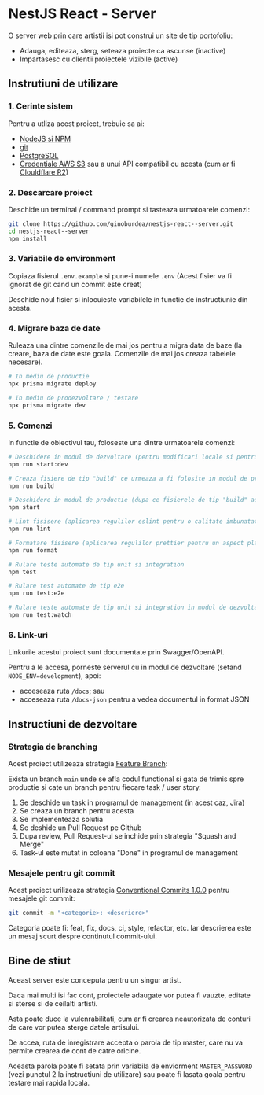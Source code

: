 # NestJS React - Server

O server web prin care artistii isi pot construi un site de tip portofoliu:

- Adauga, editeaza, sterg, seteaza proiecte ca ascunse (inactive)
- Impartasesc cu clientii proiectele vizibile (active)

## Instrutiuni de utilizare

### 1. Cerinte sistem

Pentru a utliza acest proiect, trebuie sa ai:

- [NodeJS si NPM](https://nodejs.org/en/download/package-manager)
- [git](https://git-scm.com/downloads)
- [PostgreSQL](https://www.postgresql.org/download/)
- [Credentiale AWS S3](https://aws.amazon.com/s3/) sau a unui API compatibil cu acesta (cum ar fi [Clouldflare R2](https://www.cloudflare.com/developer-platform/r2/))

### 2. Descarcare proiect

Deschide un terminal / command prompt si tasteaza urmatoarele comenzi:

```sh
git clone https://github.com/ginoburdea/nestjs-react--server.git
cd nestjs-react--server
npm install
```

### 3. Variabile de environment

Copiaza fisierul `.env.example` si pune-i numele `.env` (Acest fisier va fi ignorat de git cand un commit este creat)

Deschide noul fisier si inlocuieste variabilele in functie de instructiunie din acesta.

### 4. Migrare baza de date

Ruleaza una dintre comenzile de mai jos pentru a migra data de baze (la creare, baza de date este goala. Comenzile de mai jos creaza tabelele necesare).

```sh
# In mediu de productie
npx prisma migrate deploy

# In mediu de prodezvoltare / testare
npx prisma migrate dev
```

### 5. Comenzi

In functie de obiectivul tau, foloseste una dintre urmatoarele comenzi:

```sh
# Deschidere in modul de dezvoltare (pentru modificari locale si pentru a vedea schimbarile in timp real)
npm run start:dev

# Creaza fisiere de tip "build" ce urmeaza a fi folosite in modul de productie
npm run build

# Deschidere in modul de productie (dupa ce fisierele de tip "build" au fost generate cu comanda de mai sus)
npm start

# Lint fisisere (aplicarea regulilor eslint pentru o calitate imbunatatia a codului)
npm run lint

# Formatare fisisere (aplicarea regulilor prettier pentru un aspect placut al codului)
npm run format

# Rulare teste automate de tip unit si integration
npm test

# Rulare test automate de tip e2e
npm run test:e2e

# Rulare teste automate de tip unit si integration in modul de dezvoltare (repornite automata la acutalizarea fisierelor)
npm run test:watch
```

### 6. Link-uri

Linkurile acestui proiect sunt documentate prin Swagger/OpenAPI.

Pentru a le accesa, porneste serverul cu in modul de dezvoltare (setand `NODE_ENV=development`), apoi:

- acceseaza ruta `/docs`; sau
- acceseaza ruta `/docs-json` pentru a vedea documentul in format JSON

## Instructiuni de dezvoltare

### Strategia de branching

Acest proiect utilizeaza strategia [Feature Branch](https://www.atlassian.com/git/tutorials/comparing-workflows/feature-branch-workflow):

Exista un branch `main` unde se afla codul functional si gata de trimis spre productie si cate un branch pentru fiecare task / user story.

1. Se deschide un task in programul de management (in acest caz, [Jira](https://www.atlassian.com/software/jira))
1. Se creaza un branch pentru acesta
1. Se implementeaza solutia
1. Se deshide un Pull Request pe Github
1. Dupa review, Pull Request-ul se inchide prin strategia "Squash and Merge"
1. Task-ul este mutat in coloana "Done" in programul de management

### Mesajele pentru git commit

Acest proiect urilizeaza strategia [Conventional Commits 1.0.0](https://www.conventionalcommits.org/en/v1.0.0/) pentru mesajele git commit:

```sh
git commit -m "<categorie>: <descriere>"
```

Categoria poate fi: feat, fix, docs, ci, style, refactor, etc.
Iar descrierea este un mesaj scurt despre continutul commit-ului.

## Bine de stiut

Aceast server este conceputa pentru un singur artist.

Daca mai multi isi fac cont, proiectele adaugate vor putea fi vauzte, editate si sterse si de ceilalti artisti.

Asta poate duce la vulenrabilitati, cum ar fi crearea neautorizata de conturi de care vor putea sterge datele artisului.

De accea, ruta de inregistrare accepta o parola de tip master, care nu va permite crearea de cont de catre oricine.

Aceasta parola poate fi setata prin variabila de enviorment `MASTER_PASSWORD` (vezi punctul 2 la instructiuni de utilizare) sau poate fi lasata goala pentru testare mai rapida locala.
